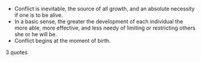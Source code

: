  - Conflict is inevitable, the source of all growth, and an absolute necessity if one is to be alive.
 - In a basic sense, the greater the development of each individual the more able, more effective, and less needy of limiting or restricting others she or he will be.
 - Conflict begins at the moment of birth.

3 quotes